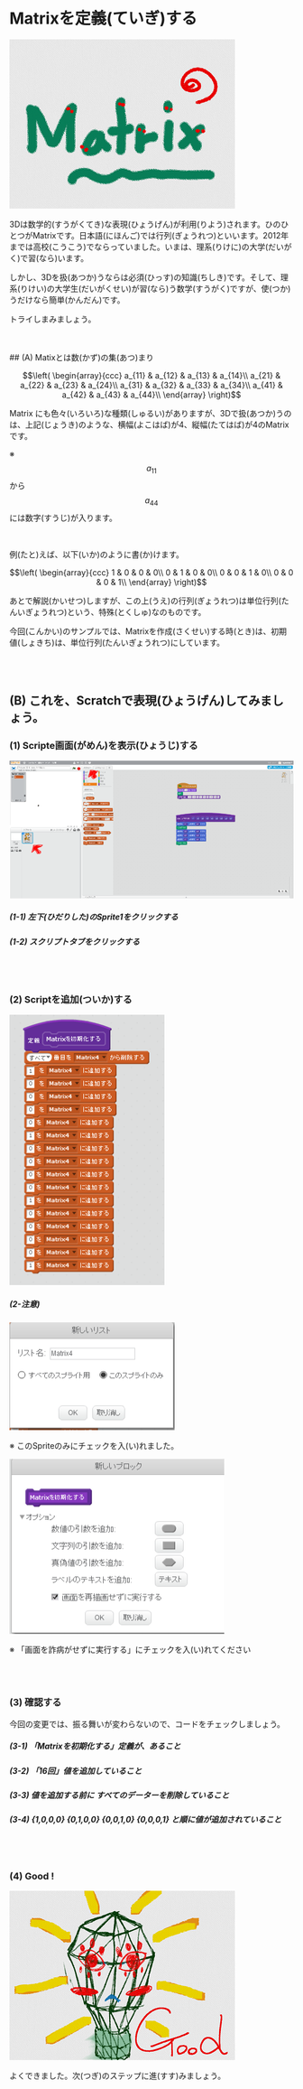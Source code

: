 # Matrixを定義(ていぎ)する

![](about.png)

3Dは数学的(すうがくてき)な表現(ひょうげん)が利用(りよう)されます。ひのひとつがMatrixです。日本語(にほんご)では行列(ぎょうれつ)といいます。2012年までは高校(こうこう)でならっていました。いまは、理系(りけに)の大学(だいがく)で習(なら)います。

しかし、3Dを扱(あつか)うならは必須(ひっす)の知識(ちしき)です。そして、理系(りけい)の大学生(だいがくせい)が習(なら)う数学(すうがく)ですが、使(つか)うだけなら簡単(かんだん)です。

トライしまみましょう。


<br>
<br>
## (A) Matixとは数(かず)の集(あつ)まり

$$\left(
  \begin{array}{ccc}
    a_{11} & a_{12} & a_{13} & a_{14}\\
    a_{21} & a_{22} & a_{23} & a_{24}\\
    a_{31} & a_{32} & a_{33} & a_{34}\\
    a_{41} & a_{42} & a_{43} & a_{44}\\
  \end{array}
\right)$$

Matrix にも色々(いろいろ)な種類(しゅるい)がありますが、3Dで扱(あつか)うのは、上記(じょうき)のような、横幅(よこはば)が4、縦幅(たてはば)が4のMatrixです。

※ $$a_{11}$$から$$a_{44}$$ には数字(すうじ)が入ります。

<br>

例(たと)えば、以下(いか)のように書(か)けます。

$$\left(
  \begin{array}{ccc}
    1 & 0 & 0 & 0\\
    0 & 1 & 0 & 0\\
    0 & 0 & 1 & 0\\
    0 & 0 & 0 & 1\\
  \end{array}
\right)$$

あとで解説(かいせつ)しますが、この上(うえ)の行列(ぎょうれつ)は単位行列(たんいぎょうれつ)という、特殊(とくしゅ)なのものです。


今回(こんかい)のサンプルでは、Matrixを作成(さくせい)する時(とき)は、初期値(しょきち)は、単位行列(たんいぎょうれつ)にしています。

<br>
<br>

## (B) これを、Scratchで表現(ひょうげん)してみましょう。
### (1) Scripte画面(がめん)を表示(ひょうじ)する

![](f01.png)

##### (1-1) 左下(ひだりした)のSprite1をクリックする

##### (1-2) スクリプトタブをクリックする


<br>
<br>

### (2) Scriptを追加(ついか)する

![](fs01.png)

##### (2-注意)
![](fs01_opt1.png)

※ このSpriteのみにチェックを入(い)れました。

![](fs01_opt2.png)

※  「画面を詐病がせずに実行する」にチェックを入(い)れてください


<br>
<br>

### (3) 確認する

今回の変更では、振る舞いが変わらないので、コードをチェックしましょう。
##### (3-1) 「Matrixを初期化する」定義が、あること
##### (3-2) 「16回」値を追加していること
##### (3-3) 値を追加する前に すべてのデーターを削除していること
##### (3-4) {1,0,0,0} {0,1,0,0} {0,0,1,0} {0,0,0,1} と順に値が追加されていること

<br>
<br>

### (4) Good !

![](../good.png)

よくできました。次(つぎ)のステップに進(すす)みましょう。




